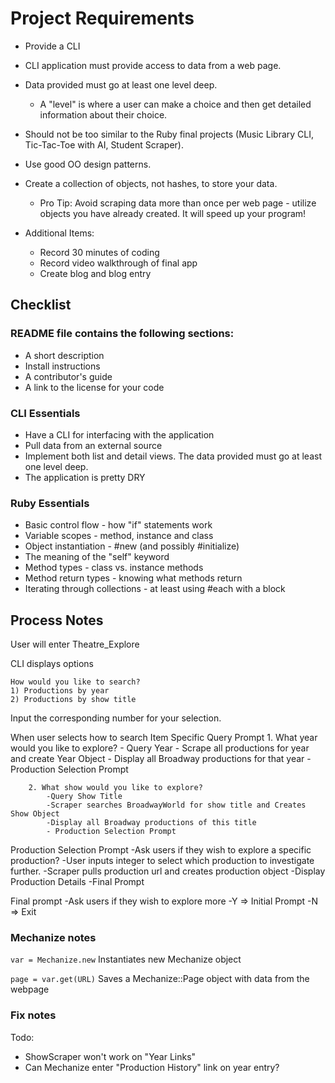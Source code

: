 # Project Requirements
- Provide a CLI
- CLI application must provide access to data from a web page.
- Data provided must go at least one level deep.
    - A "level" is where a user can make a choice and then get detailed information about their choice. 
- Should not be too similar to the Ruby final projects (Music Library CLI, Tic-Tac-Toe with AI, Student Scraper).
- Use good OO design patterns. 
- Create a collection of objects, not hashes, to store your data. 
    - Pro Tip: Avoid scraping data more than once per web page - utilize objects you have already created. It will speed up your program!

- Additional Items:
    - Record 30 minutes of coding
    - Record video walkthrough of final app
    - Create blog and blog entry

## Checklist

### README file contains the following sections:
- A short description
- Install instructions
- A contributor's guide
- A link to the license for your code
### CLI Essentials
- Have a CLI for interfacing with the application
- Pull data from an external source
- Implement both list and detail views. The data provided must go at least one level deep.
- The application is pretty DRY
### Ruby Essentials
- Basic control flow - how "if" statements work
- Variable scopes - method, instance and class
- Object instantiation - #new (and possibly #initialize)
- The meaning of the "self" keyword
- Method types - class vs. instance methods
- Method return types - knowing what methods return
- Iterating through collections - at least using #each with a block

## Process Notes

User will enter Theatre_Explore

CLI displays options 

    How would you like to search?
    1) Productions by year
    2) Productions by show title

Input the corresponding number for your selection.

When user selects how to search
    Item Specific Query Prompt
        1. What year would you like to explore?
            - Query Year
            - Scrape all productions for year and create Year Object
            - Display all Broadway productions for that year
            - Production Selection Prompt

        2. What show would you like to explore?
            -Query Show Title
            -Scraper searches BroadwayWorld for show title and Creates Show Object
            -Display all Broadway productions of this title
            - Production Selection Prompt

Production Selection Prompt
    -Ask users if they wish to explore a specific production?
    -User inputs integer to select which production to investigate further.
    -Scraper pulls production url and creates production object
    -Display Production Details
    -Final Prompt

Final prompt
    -Ask users if they wish to explore more
    -Y => Initial Prompt
    -N => Exit


### Mechanize notes

`var = Mechanize.new`  Instantiates new Mechanize object

`page = var.get(URL)` Saves a Mechanize::Page object with data from the webpage

### Fix notes

Todo:
- ShowScraper won't work on "Year Links"
- Can Mechanize enter "Production History" link on year entry?




